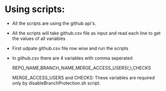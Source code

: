 # Using scripts:

- All the scripts are using the github api's.
- All the scripts will take github.csv file as input and read each line to get the values of all variables
- First udpate github.csv file row wise and run the scripts
- In github.csv there are 4 variables with comma seperated 

     REPO_NAME,BRANCH_NAME,MERGE_ACCESS_USERS(;),CHECKS
     
     MERGE_ACCESS_USERS and CHECKS: These variables are required only by disableBranchProtection.sh script.
